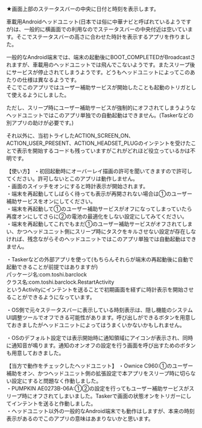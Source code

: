 ★画面上部のステータスバーの中央に日付と時刻を表示します。

車載用Androidヘッドユニット(日本では俗に中華ナビと呼ばれているようですが)は、一般的に横画面での利用なのでステータスバーの中央付近は空いています。そこでステータスバーの高さに合わせた時計を表示するアプリを作りました。

一般的なAndroid端末では、端末の起動後にBOOT_COMPLETEDがBroadcastされますが、車載用のヘッドユニットでは飛んでこないようです。またスリープ後にサービスが停止されてしまうようです。どうもヘッドユニットによってこのあたりの仕様は異なるようです。  
そこでこのアプリではユーザー補助サービスが開始したことも起動のトリガとして使えるようにしました。 

ただし、スリープ時にユーザー補助サービスが強制的にオフされてしまうようなヘッドユニットではこのアプリ単独での自動起動はできません。(Taskerなどの別アプリの助けが必要です。)  

それ以外に、当初トライしたACTION_SCREEN_ON、ACTION_USER_PRESENT、ACTION_HEADSET_PLUGのインテントを受けたことで表示を開始するコードも残っていますがこれがどれほど役立っているかは不明です。  


【使い方】
・初回起動時にオーバーレイ描画の許可を聞いてきますので許可してください。許可しないとこのアプリは動作しません。  
・画面のスイッチをオンにすると時計表示が開始されます。  
・端末を再起動してしばらく待っても表示が再開されない場合は①のユーザー補助サービスをオンにしてください。  
・端末を再起動して①のユーザー補助サービスがオフになってしまっていたら再度オンにしてさらに②の電池の最適化をしない設定にしてみてください。  
・端末を再起動してこれでもまだ①のユーザー補助サービスがオフされてしまい、かつヘッドユニット側にスリープ時にタスクをキルさせない設定が存在しなければ、残念ながらそのヘッドユニットではこのアプリ単独では自動起動はできません。  

・Taskerなどの外部アプリを使って(もちらんそれらが端末の再起動後に自動で起動できることが前提ではありますが)  
パッケージ名:com.toshi.barclock  
クラス名:com.toshi.barclock.RestartActivity  
というActivityにインテントを送ることで初期画面を経ずに時計表示を開始させることができるようになっています。  

・OS側で元々ステータスバーに表示している時刻表示は、隠し機能のシステムUI調整ツールでオフできる可能性があります。呼び出しができるボタンを用意しておきましたがヘッドユニットによってはうまくいかないかもしれません。  

・OSのデフォルト設定では表示開始時に通知領域にアイコンが表示され、同時に通知音が鳴ります。通知のオンオフの設定を行う画面を呼び出すためのボタンも用意しておきました。  

【当方で動作をチェックしたヘッドユニット】
・Ownice C960:①のユーザー補助をオン、かつヘッドユニット側の拡張設定で本アプリをスリープ時に切らない設定にすると問題なく作動しました。  
・PUMPKIN AE0273B-06A:①②の設定を行ってもユーザー補助サービスがスリープ時にオフされてしまいました。Taskerで画面の状態オンをトリガーにしてインテントを送ると作動しました。  
・ヘッドユニット以外の一般的なAndroid端末でも動作はしますが、本来の時刻表示があるのでこのアプリの意味はあまりないかと思います。  
